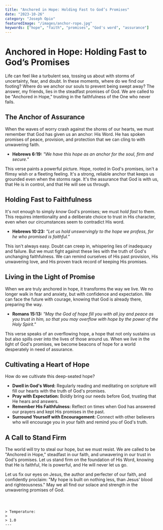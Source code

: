 ```yaml
---
title: "Anchored in Hope: Holding Fast to God’s Promises"
date: "2023-10-26"
category: "Joseph Opio"
featuredImage: "/images/anchor-rope.jpg"
keywords: ["hope", "faith", "promises", "God's word", "assurance"]
---
```


# Anchored in Hope: Holding Fast to God’s Promises

Life can feel like a turbulent sea, tossing us about with storms of uncertainty, fear, and doubt. In these moments, where do we find our footing? Where do we anchor our souls to prevent being swept away? The answer, my friends, lies in the steadfast promises of God. We are called to be "Anchored in Hope," trusting in the faithfulness of the One who never fails.

## The Anchor of Assurance

When the waves of worry crash against the shores of our hearts, we must remember that God has given us an anchor: His Word. He has spoken promises of peace, provision, and protection that we can cling to with unwavering faith.

- **Hebrews 6:19:** _"We have this hope as an anchor for the soul, firm and secure."_

This verse paints a powerful picture. Hope, rooted in God's promises, isn't a flimsy wish or a fleeting feeling. It's a strong, reliable anchor that keeps us grounded even when the storms rage. It's the assurance that God is with us, that He is in control, and that He will see us through.

## Holding Fast to Faithfulness

It's not enough to simply _know_ God's promises; we must _hold fast_ to them. This requires intentionality and a deliberate choice to trust in His character, even when our circumstances seem to contradict His word.

- **Hebrews 10:23:** _"Let us hold unswervingly to the hope we profess, for he who promised is faithful."_

This isn't always easy. Doubt can creep in, whispering lies of inadequacy and failure. But we must fight against these lies with the truth of God's unchanging faithfulness. We can remind ourselves of His past provision, His unwavering love, and His proven track record of keeping His promises.

## Living in the Light of Promise

When we are truly anchored in hope, it transforms the way we live. We no longer walk in fear and anxiety, but with confidence and expectation. We can face the future with courage, knowing that God is already there, preparing the way.

- **Romans 15:13:** _"May the God of hope fill you with all joy and peace as you trust in him, so that you may overflow with hope by the power of the Holy Spirit."_

This verse speaks of an overflowing hope, a hope that not only sustains us but also spills over into the lives of those around us. When we live in the light of God's promises, we become beacons of hope for a world desperately in need of assurance.

## Cultivating a Heart of Hope

How do we cultivate this deep-seated hope?

- **Dwell in God's Word:** Regularly reading and meditating on scripture will fill our hearts with the truth of God's promises.
- **Pray with Expectation:** Boldly bring our needs before God, trusting that He hears and answers.
- **Remember His Faithfulness:** Reflect on times when God has answered our prayers and kept His promises in the past.
- **Surround Yourself with Encouragement:** Connect with other believers who will encourage you in your faith and remind you of God's truth.

## A Call to Stand Firm

The world will try to steal our hope, but we must resist. We are called to be "Anchored in Hope," steadfast in our faith, and unwavering in our trust in God's promises. Let us stand firm on the foundation of His Word, knowing that He is faithful, He is powerful, and He will never let us go.

Let us fix our eyes on Jesus, the author and perfecter of our faith, and confidently proclaim: "My hope is built on nothing less, than Jesus' blood and righteousness." May we all find our solace and strength in the unwavering promises of God.

```



> Temperature:
>
> 1.0
---

```
